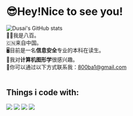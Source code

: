 # 😎Hey!Nice to see you!
![Dusai's GitHub stats](https://github-readme-stats.vercel.app/api?username=800ba1)
<br>
👦🏻我是八百。
<br>
🇨🇳来自中国。
<br>
🖥️目前是一名**信息安全**专业的本科在读生。
<br>
🎉我对**计算机图形学**很感兴趣。
<br>
📮你可以通过以下方式联系我：800ba1@gmail.com
<br>
<br>
## Things i code with:
![](https://img.shields.io/badge/Java-blue?style=for-the-badge)
![](https://img.shields.io/badge/python-orange?style=for-the-badge)
![](https://img.shields.io/badge/C++-red?style=for-the-badge)
![](https://img.shields.io/badge/PHP-brightgreen?style=for-the-badge)
<!--徽标获取网站：https://shields.io/-->
<br>

<!--START_SECTION:waka-->
<!--END_SECTION:waka-->
